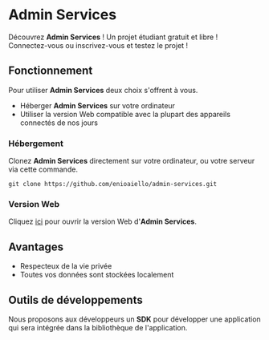 # Admin Services
Découvrez **Admin Services** ! Un projet étudiant gratuit et libre !\
Connectez-vous ou inscrivez-vous et testez le projet !
## Fonctionnement
Pour utiliser **Admin Services** deux choix s'offrent à vous.
- Héberger **Admin Services** sur votre ordinateur
- Utiliser la version Web compatible avec la plupart des appareils connectés de nos jours
### Hébergement
Clonez **Admin Services** directement sur votre ordinateur, ou votre serveur via cette commande.
```
git clone https://github.com/enioaiello/admin-services.git
```
### Version Web
Cliquez [ici](https://enioaiello.github.io/admin-services/) pour ouvrir la version Web d'**Admin Services**.
## Avantages
- Respecteux de la vie privée
- Toutes vos données sont stockées localement
## Outils de développements
Nous proposons aux développeurs un **SDK** pour développer une application qui sera intégrée dans la bibliothèque de l'application.